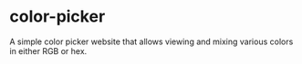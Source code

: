 # color-picker
A simple color picker website that allows viewing and mixing various colors in either RGB or hex.
